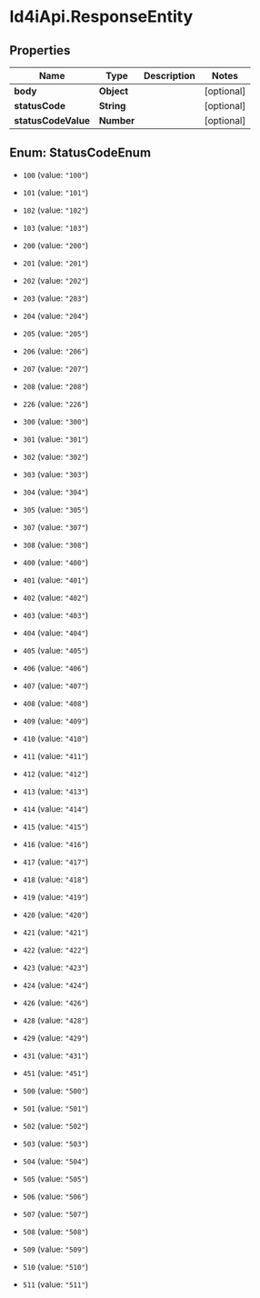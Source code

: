 # Id4iApi.ResponseEntity

## Properties
Name | Type | Description | Notes
------------ | ------------- | ------------- | -------------
**body** | **Object** |  | [optional] 
**statusCode** | **String** |  | [optional] 
**statusCodeValue** | **Number** |  | [optional] 


<a name="StatusCodeEnum"></a>
## Enum: StatusCodeEnum


* `100` (value: `"100"`)

* `101` (value: `"101"`)

* `102` (value: `"102"`)

* `103` (value: `"103"`)

* `200` (value: `"200"`)

* `201` (value: `"201"`)

* `202` (value: `"202"`)

* `203` (value: `"203"`)

* `204` (value: `"204"`)

* `205` (value: `"205"`)

* `206` (value: `"206"`)

* `207` (value: `"207"`)

* `208` (value: `"208"`)

* `226` (value: `"226"`)

* `300` (value: `"300"`)

* `301` (value: `"301"`)

* `302` (value: `"302"`)

* `303` (value: `"303"`)

* `304` (value: `"304"`)

* `305` (value: `"305"`)

* `307` (value: `"307"`)

* `308` (value: `"308"`)

* `400` (value: `"400"`)

* `401` (value: `"401"`)

* `402` (value: `"402"`)

* `403` (value: `"403"`)

* `404` (value: `"404"`)

* `405` (value: `"405"`)

* `406` (value: `"406"`)

* `407` (value: `"407"`)

* `408` (value: `"408"`)

* `409` (value: `"409"`)

* `410` (value: `"410"`)

* `411` (value: `"411"`)

* `412` (value: `"412"`)

* `413` (value: `"413"`)

* `414` (value: `"414"`)

* `415` (value: `"415"`)

* `416` (value: `"416"`)

* `417` (value: `"417"`)

* `418` (value: `"418"`)

* `419` (value: `"419"`)

* `420` (value: `"420"`)

* `421` (value: `"421"`)

* `422` (value: `"422"`)

* `423` (value: `"423"`)

* `424` (value: `"424"`)

* `426` (value: `"426"`)

* `428` (value: `"428"`)

* `429` (value: `"429"`)

* `431` (value: `"431"`)

* `451` (value: `"451"`)

* `500` (value: `"500"`)

* `501` (value: `"501"`)

* `502` (value: `"502"`)

* `503` (value: `"503"`)

* `504` (value: `"504"`)

* `505` (value: `"505"`)

* `506` (value: `"506"`)

* `507` (value: `"507"`)

* `508` (value: `"508"`)

* `509` (value: `"509"`)

* `510` (value: `"510"`)

* `511` (value: `"511"`)




